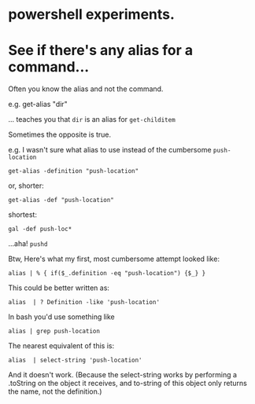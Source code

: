 # powershell experiments.


# See if there's any alias for a command...

Often you know the alias and not the command.

e.g.
    get-alias "dir"

... teaches you that `dir` is an alias for `get-childitem`

Sometimes the opposite is true.

e.g. I wasn't sure what alias to use instead of the cumbersome `push-location`

    get-alias -definition "push-location"

or, shorter:

    get-alias -def "push-location"

shortest:

    gal -def push-loc*

...aha! `pushd`

Btw, Here's what my first, most cumbersome attempt looked like:

    alias | % { if($_.definition -eq "push-location") {$_} }

This could be better written as:

    alias  | ? Definition -like 'push-location'    


In bash you'd use something like

    alias | grep push-location

The nearest equivalent of this is:    

    alias  | select-string 'push-location'

And it doesn't work. (Because the select-string works by performing a .toString on the object it receives, and to-string of this object only returns the name, not the definition.)
    